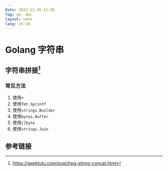 ```yaml
---
Date: 2023-12-28 11:39
Tag: go, doc
layout: note
lang: zh-CN
---
```


# Golang 字符串

## 字符串拼接[^1]

### 常见方法

1. 使用`+`
2. 使用`fmt.Sprintf`
3. 使用`strings.Builder`
4. 使用`bytes.Buffer`
5. 使用`[]byte`
6. 使用`strings.Join`

## 参考链接

[^1]: https://geektutu.com/post/hpg-string-concat.html
